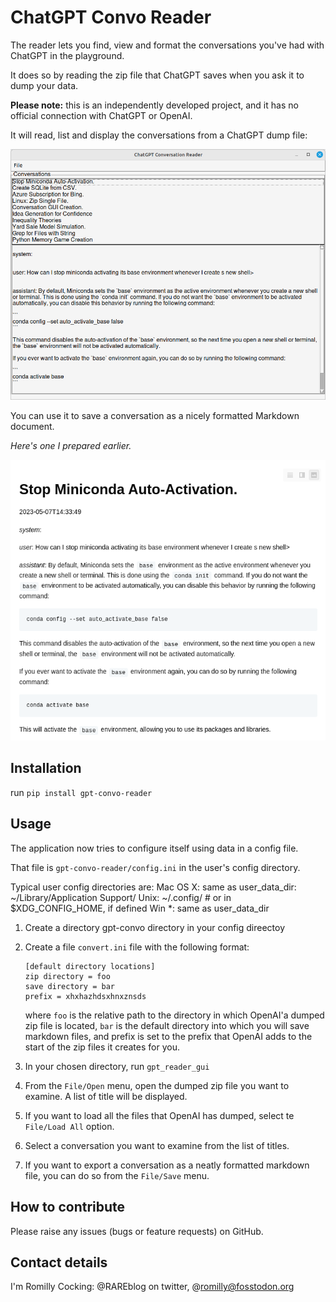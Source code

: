 # ChatGPT Convo Reader

The reader lets you find, view and format the conversations you've had with ChatGPT in the playground.

It does so by reading the zip file that ChatGPT saves when you ask it to dump your data.

**Please note:** this is an independently developed project, and it has no official connection with ChatGPT or OpenAI.

It will read, list and display the conversations from a ChatGPT dump file:

![Gui](docs/img/gui.png)

You can use it to save a conversation as a nicely formatted Markdown document.

_Here's one I prepared earlier._

![Markdown](docs/img/markdown.png)

## Installation

run `pip install gpt-convo-reader`

## Usage

The application now tries to configure itself using data in a config file.

That file is `gpt-convo-reader/config.ini` in the user's config directory.

Typical user config directories are:
  Mac OS X:               same as user_data_dir:  ~/Library/Application Support/<AppName>
  Unix:                   ~/.config/<AppName>     # or in $XDG_CONFIG_HOME, if defined
  Win *:                  same as user_data_dir


1. Create a directory gpt-convo directory in your config direectoy
2. Create a file `convert.ini` file with the following format:

   ```text
   [default directory locations]
   zip directory = foo
   save directory = bar
   prefix = xhxhazhdsxhnxznsds
   ```
   
   where `foo` is the relative path to the directory in which OpenAI'a dumped zip file is located, `bar`
   is the default directory into which you will save markdown files, and prefix is set to the prefix that OpenAI adds to the start of the zip files it creates for you.
1. In your chosen directory, run `gpt_reader_gui`
2. From the `File/Open` menu, open the dumped zip file you want to examine. A list of title will be displayed.
5. If you want to load all the files that OpenAI has dumped, select te `File/Load All` option.
3. Select a conversation you want to examine from the list of titles.
4. If you want to export a conversation as a neatly formatted markdown file, you can do so from the `File/Save` menu.

## How to contribute

Please raise any issues (bugs or feature requests) on GitHub.

## Contact details

I'm Romilly Cocking: @RAREblog on twitter, @romilly@fosstodon.org





